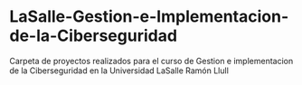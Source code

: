 # LaSalle-Gestion-e-Implementacion-de-la-Ciberseguridad
Carpeta de proyectos realizados para el curso de Gestion e implementacion de la Ciberseguridad en la Universidad LaSalle Ramón Llull
